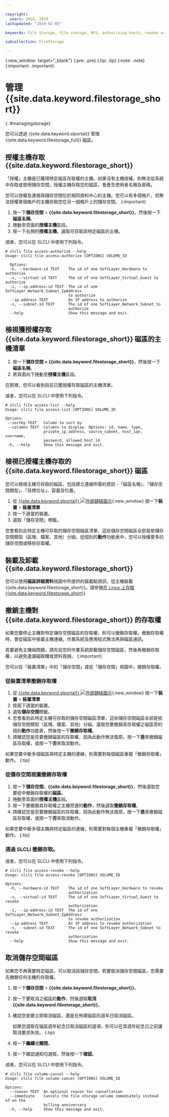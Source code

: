 ```yaml
---

copyright:
  years: 2014, 2019
lastupdated: "2019-02-05"

keywords: File Storage, file storage, NFS, authorizing hosts, rewoke access, grant access, view authorizations

subcollection: FileStorage

---
```

{:new_window: target="_blank"}
{:pre: .pre}
{:tip: .tip}
{:note: .note}
{:important: .important}


# 管理 {{site.data.keyword.filestorage_short}}
{: #managingstorage}

您可以透過 {{site.data.keyword.slportal}} 管理 {{site.data.keyword.filestorage_full}} 磁區。

## 授權主機存取 {{site.data.keyword.filestorage_short}}

「授權」主機是已獲得特定磁區存取權的主機。如果沒有主機授權，則無法從系統中存取或使用儲存空間。授權主機存取您的磁區，會產生使用者名稱及密碼。

您可以授權及連接與儲存空間位於相同資料中心的主機。您可以有多個帳戶，但無法授權某個帳戶的主機存取您在另一個帳戶上的儲存空間。
{:important}

1. 按一下**儲存空間** > **{{site.data.keyword.filestorage_short}}**，然後按一下**磁區名稱**。
2. 捲動至頁面的**授權主機**區段。
3. 按一下右側的**授權主機**。選取可存取該特定磁區的主機。

或者，您可以在 SLCLI 中使用下列指令。
```
# slcli file access-authorize --help
Usage: slcli file access-authorize [OPTIONS] VOLUME_ID

  Options:
  -h, --hardware-id TEXT    The id of one SoftLayer_Hardware to authorize
  -v, --virtual-id TEXT     The id of one SoftLayer_Virtual_Guest to authorize
  -i, --ip-address-id TEXT  The id of one SoftLayer_Network_Subnet_IpAddress
                            to authorize
  --ip-address TEXT         An IP address to authorize
  -s, --subnet-id TEXT      The id of one SoftLayer_Network_Subnet to
                            authorize
  --help                    Show this message and exit.
```

## 檢視獲授權存取 {{site.data.keyword.filestorage_short}} 磁區的主機清單

1. 按一下**儲存空間 > {{site.data.keyword.filestorage_short}}**，然後按一下**磁區名稱**。
2. 將頁面向下捲動至**授權主機**區段。

在那裡，您可以看到目前已獲授權存取磁區的主機清單。

或者，您可以在 SLCLI 中使用下列指令。
```
# slcli file access-list --help
Usage: slcli file access-list [OPTIONS] VOLUME_ID

Options:
 --sortby TEXT   Column to sort by
 --columns TEXT  Columns to display. Options: id, name, type,
                 private_ip_address, source_subnet, host_iqn, username,
                 password, allowed_host_id
 -h, --help      Show this message and exit.
```


## 檢視已授權主機存取的 {{site.data.keyword.filestorage_short}} 磁區

您可以檢視主機可存取的磁區，包括建立連線所需的資訊 -「磁區名稱」、「儲存空間類型」、「目標位址」、容量及位置。

1. 從 [{{site.data.keyword.slportal}} ![外部鏈結圖示](../../icons/launch-glyph.svg "外部鏈結圖示")](https://control.softlayer.com/){:new_window} 按一下**裝置** > **裝置清單**
2. 按一下適當的裝置。
2. 選取「儲存空間」標籤。

您會看到此特定主機可存取的儲存空間磁區清單，這些儲存空間磁區全部是依儲存空間類型（區塊、檔案、其他）分組。從個別的**動作**功能表中，您可以授權更多的儲存空間或移除存取權。


## 裝載及卸載 {{site.data.keyword.filestorage_short}}

您可以使用**磁區詳細資料**視圖中所提供的裝載點資訊，從主機裝載 {{site.data.keyword.filestorage_short}}。請參閱[在 Linux 上存取 {{site.data.keyword.filestorage_short}}](/docs/infrastructure/FileStorage?topic=FileStorage-mountingLinux)


## 撤銷主機對 {{site.data.keyword.filestorage_short}} 的存取權

如果您要停止主機對特定儲存空間磁區的存取權，則可以撤銷存取權。撤銷存取權時，會從磁區中捨棄主機連線。作業系統及應用程式無法再與磁區通訊。

若要避免主機端問題，請先從您的作業系統卸載儲存空間磁區，然後再撤銷存取權，以避免遺漏磁碟機或資料毀損。
{:important}

您可以從「裝置清單」中的「儲存空間」或從「儲存空間」視圖中，撤銷存取權。

### 從裝置清單撤銷存取權

1. 從 [{{site.data.keyword.slportal}} ![外部鏈結圖示](../../icons/launch-glyph.svg "外部鏈結圖示")](https://control.softlayer.com/){:new_window} 按一下**裝置** > **裝置清單**
2. 按兩下適當的裝置。
3. 選取**儲存空間**標籤。
4. 您會看到此特定主機可存取的儲存空間磁區清單，這些儲存空間磁區全部是依儲存空間類型（區塊、檔案、其他）分組。選取您要撤銷其存取權之磁區旁的個別**動作**功能表，然後按一下**撤銷存取權**。
5. 請確認您是否要撤銷磁區的存取權，因為此動作無法復原。按一下**是**來撤銷磁區存取權，或按一下**否**來取消動作。

如果您要中斷多個磁區與特定主機的連線，則需要對每個磁區重複「撤銷存取權」動作。
{:tip}


### 從儲存空間視圖撤銷存取權

1. 按一下**儲存空間、{{site.data.keyword.filestorage_short}}**，然後選取您要從中撤銷存取權的**磁區**。
2. 捲動至頁面的**授權主機**區段。
3. 按一下要撤銷其存取權之主機旁邊的**動作**，然後選取**撤銷存取權**。
4. 請確認您是否要撤銷磁區的存取權，因為此動作無法復原。按一下**是**來撤銷磁區存取權，或按一下**否**來取消動作。

如果您要中斷多個主機與特定磁區的連線，則需要對每個主機重複「撤銷存取權」動作。
{:tip}

### 透過 SLCLI 撤銷存取。
或者，您可以在 SLCLI 中使用下列指令。
```
# slcli file access-revoke --help
Usage: slcli file access-revoke [OPTIONS] VOLUME_ID

Options:
  -h, --hardware-id TEXT    The id of one SoftLayer_Hardware to revoke
                            authorization
  -v, --virtual-id TEXT     The id of one SoftLayer_Virtual_Guest to revoke
                            authorization
  -i, --ip-address-id TEXT  The id of one SoftLayer_Network_Subnet_IpAddress
                            to revoke authorization
  --ip-address TEXT         An IP address to revoke authorization
  -s, --subnet-id TEXT      The id of one SoftLayer_Network_Subnet to revoke
                            authorization
  --help                    Show this message and exit.
```

## 取消儲存空間磁區

如果您不再需要特定磁區，可以取消該儲存空間。若要取消儲存空間磁區，您需要先撤銷任何主機的存取權。

1. 按一下**儲存空間** > **{{site.data.keyword.filestorage_short}}**。
2. 按一下要取消之磁區的**動作**，然後選取**取消 {{site.data.keyword.filestorage_short}}**。
3. 確認您是要立即取消磁區，還是在佈建磁區的週年日取消磁區。

   如果您選取在磁區週年紀念日取消磁區的選項，則可以在其週年紀念日之前讓取消要求失效。
   {:tip}
4. 按一下**繼續**或**關閉**。
5. 按一下確認通知勾選框，然後按一下**確認**。

或者，您可以在 SLCLI 中使用下列指令。
```
# slcli file volume-cancel --help
Usage: slcli file volume-cancel [OPTIONS] VOLUME_ID

Options:
  --reason TEXT  An optional reason for cancellation
  --immediate    Cancels the file storage volume immediately instead of on the
                 billing anniversary
  -h, --help     Show this message and exit.
```
